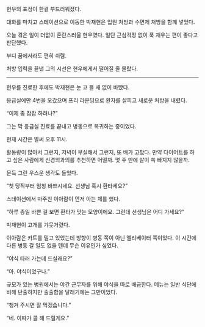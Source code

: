 현우의 표정이 한결 부드러워졌다.

대화를 마치고 스테이션으로 이동한 박재현은 입원 처방과 수면제 처방을 함께 넣었다.

오늘 겪은 일이 더없이 혼란스러울 현우였다. 일단 근심걱정 없이 푹 재우는 편이 좋다고 판단했다.

부디 꿈에서라도 편히 쉬렴.

처방 입력을 끝낸 그의 시선은 현우에게서 떨어질 줄 몰랐다.

* * *

현우를 진료한 후에도 박재현은 눈 코 뜰 새 없이 바빴다.

응급실에만 4번을 오갔으며 프리 라운딩으로 환자를 살피고 새로운 처방을 내렸다.

“이제 좀 잠잠 하려나?”

그는 막 응급실 진료를 끝내고 병동으로 복귀하는 중이었다.

현재 시간은 벌써 오후 11시.

활동량이 많아서 그런지, 저녁이 부실해서 그런지, 또 배가 고팠다. 만약 다이어트를 하고 싶은 사람에게 신경외과의를 추천하면 어떨까. 몇 주 만에 살이 쏙 빠지지 않을까.

문득 그런 우스운 생각도 들었다.

“첫 당직부터 엄청 바쁘시네요. 선생님 혹시 환타세요?”

스테이션에서 마주친 이아람이 먼저 아는 체를 했다.

“하루 종일 바쁜 걸 보면 환타가 맞는 모양이에요. 그런데 선생님은 어디 가세요?”

박재현이 고개를 갸웃거렸다.

이아람은 카트를 밀고 있었는데 방향이 병동 쪽이 아닌 엘리베이터 쪽이었다. 이 시간에 다른 병동 갈 일도 없을 텐데 무슨 이유인가 싶었다.

“야식 타러 가는데 드실래요?”

“아. 야식이었구나.”

규모가 있는 병원에서는 야간 근무자를 위해 야식을 따로 배급한다. 메뉴는 일반 식단에 비해 단출하지만 출출함을 달래기에는 그만이었다.

“챙겨 주시면 잘 먹겠습니다.”

“네. 이따가 콜 해 드릴게요.”